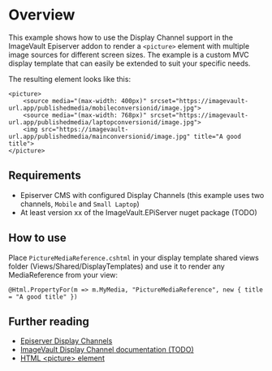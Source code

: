 # Overview
This example shows how to use the Display Channel support in the ImageVault Episerver addon to render a `<picture>` element with multiple image sources for different screen sizes. The example is a custom MVC display template that can easily be extended to suit your specific needs.

The resulting element looks like this:

```
<picture>
    <source media="(max-width: 400px)" srcset="https://imagevault-url.app/publishedmedia/mobileconversionid/image.jpg">
    <source media="(max-width: 768px)" srcset="https://imagevault-url.app/publishedmedia/laptopconversionid/image.jpg">
    <img src="https://imagevault-url.app/publishedmedia/mainconversionid/image.jpg" title="A good title">
</picture>
```

## Requirements
* Episerver CMS with configured Display Channels (this example uses two channels, `Mobile` and `Small Laptop`)
* At least version xx of the ImageVault.EPiServer nuget package (TODO)

## How to use
Place `PictureMediaReference.cshtml` in your display template shared views folder (Views/Shared/DisplayTemplates) and use it to render any MediaReference from your view:

```
@Html.PropertyFor(m => m.MyMedia, "PictureMediaReference", new { title = "A good title" })
```

## Further reading
* [Episerver Display Channels](https://world.episerver.com/documentation/developer-guides/CMS/rendering/display-channels/ "Episerver Display Channels")
* [ImageVault Display Channel documentation (TODO)](# "ImageVault Display Channel documentation (TODO")
* [HTML \<picture\> element](https://developer.mozilla.org/en-US/docs/Web/HTML/Element/picture "HTML <picture> element")
